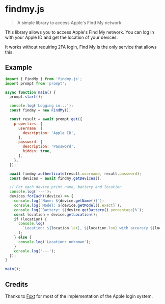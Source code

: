 # findmy.js

> A simple library to access Apple's Find My network

This library allows you to access Apple's Find My network. You can log in with your Apple ID and get the location of your devices.

It works without requiring 2FA login, Find My is the only service that allows this.

## Example

```javascript
import { FindMy } from 'findmy.js';
import prompt from 'prompt';

async function main() {
  prompt.start();

  console.log('Logging in...');
  const findmy = new FindMy();

  const result = await prompt.get({
    properties: {
      username: {
        description: 'Apple ID',
      },
      password: {
        description: 'Password',
        hidden: true,
      },
    },
  });

  await findmy.authenticate(result.username, result.password);
  const devices = await findmy.getDevices();

  // For each device print name, battery and location
  console.log('---');
  devices.forEach((device) => {
    console.log(`Name: ${device.getName()}`);
    console.log(`Model: ${device.getModel().exact}`);
    console.log(`Battery: ${device.getBattery().percentage}%`);
    const location = device.getLocation();
    if (location) {
      console.log(
        `Location: ${location.lat}, ${location.lon} with accuracy ${location.accuracy}`
      );
    } else {
      console.log('Location: unknown');
    }
    console.log('---');
  });
}

main();
```

## Credits

Thanks to [Foxt](https://github.com/foxt) for most of the implementation of the Apple login system.
